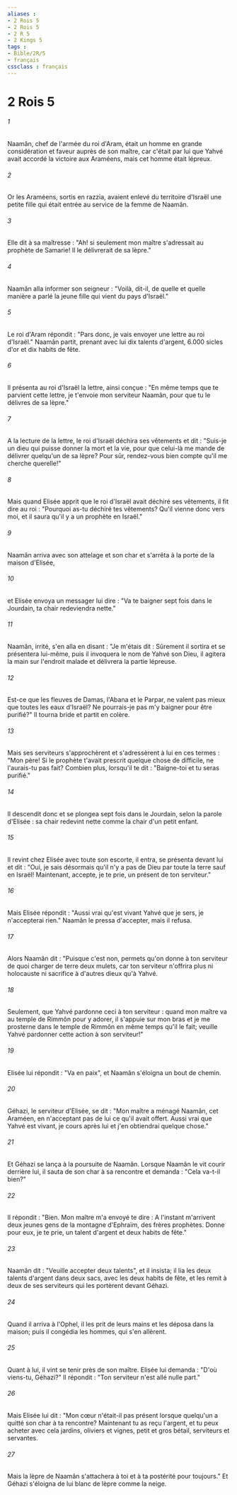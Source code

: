 ```yaml
---
aliases : 
- 2 Rois 5
- 2 Rois 5
- 2 R 5
- 2 Kings 5
tags : 
- Bible/2R/5
- français
cssclass : français
---
```


# 2 Rois 5

###### 1
Naamân, chef de l'armée du roi d'Aram, était un homme en grande considération et faveur auprès de son maître, car c'était par lui que Yahvé avait accordé la victoire aux Araméens, mais cet homme était lépreux.
###### 2
Or les Araméens, sortis en razzia, avaient enlevé du territoire d'Israël une petite fille qui était entrée au service de la femme de Naamân.
###### 3
Elle dit à sa maîtresse : "Ah! si seulement mon maître s'adressait au prophète de Samarie! Il le délivrerait de sa lèpre."
###### 4
Naamân alla informer son seigneur : "Voilà, dit-il, de quelle et quelle manière a parlé la jeune fille qui vient du pays d'Israël."
###### 5
Le roi d'Aram répondit : "Pars donc, je vais envoyer une lettre au roi d'Israël." Naamân partit, prenant avec lui dix talents d'argent, 6.000 sicles d'or et dix habits de fête.
###### 6
Il présenta au roi d'Israël la lettre, ainsi conçue : "En même temps que te parvient cette lettre, je t'envoie mon serviteur Naamân, pour que tu le délivres de sa lèpre."
###### 7
A la lecture de la lettre, le roi d'Israël déchira ses vêtements et dit : "Suis-je un dieu qui puisse donner la mort et la vie, pour que celui-là me mande de délivrer quelqu'un de sa lèpre? Pour sûr, rendez-vous bien compte qu'il me cherche querelle!"
###### 8
Mais quand Elisée apprit que le roi d'Israël avait déchiré ses vêtements, il fit dire au roi : "Pourquoi as-tu déchiré tes vêtements? Qu'il vienne donc vers moi, et il saura qu'il y a un prophète en Israël."
###### 9
Naamân arriva avec son attelage et son char et s'arrêta à la porte de la maison d'Elisée,
###### 10
et Elisée envoya un messager lui dire : "Va te baigner sept fois dans le Jourdain, ta chair redeviendra nette."
###### 11
Naamân, irrité, s'en alla en disant : "Je m'étais dit : Sûrement il sortira et se présentera lui-même, puis il invoquera le nom de Yahvé son Dieu, il agitera la main sur l'endroit malade et délivrera la partie lépreuse.
###### 12
Est-ce que les fleuves de Damas, l'Abana et le Parpar, ne valent pas mieux que toutes les eaux d'Israël? Ne pourrais-je pas m'y baigner pour être purifié?" Il tourna bride et partit en colère.
###### 13
Mais ses serviteurs s'approchèrent et s'adressèrent à lui en ces termes : "Mon père! Si le prophète t'avait prescrit quelque chose de difficile, ne l'aurais-tu pas fait? Combien plus, lorsqu'il te dit : "Baigne-toi et tu seras purifié."
###### 14
Il descendit donc et se plongea sept fois dans le Jourdain, selon la parole d'Elisée : sa chair redevint nette comme la chair d'un petit enfant.
###### 15
Il revint chez Elisée avec toute son escorte, il entra, se présenta devant lui et dit : "Oui, je sais désormais qu'il n'y a pas de Dieu par toute la terre sauf en Israël! Maintenant, accepte, je te prie, un présent de ton serviteur."
###### 16
Mais Elisée répondit : "Aussi vrai qu'est vivant Yahvé que je sers, je n'accepterai rien." Naamân le pressa d'accepter, mais il refusa.
###### 17
Alors Naamân dit : "Puisque c'est non, permets qu'on donne à ton serviteur de quoi charger de terre deux mulets, car ton serviteur n'offrira plus ni holocauste ni sacrifice à d'autres dieux qu'à Yahvé.
###### 18
Seulement, que Yahvé pardonne ceci à ton serviteur : quand mon maître va au temple de Rimmôn pour y adorer, il s'appuie sur mon bras et je me prosterne dans le temple de Rimmôn en même temps qu'il le fait; veuille Yahvé pardonner cette action à son serviteur!"
###### 19
Elisée lui répondit : "Va en paix", et Naamân s'éloigna un bout de chemin.
###### 20
Géhazi, le serviteur d'Elisée, se dit : "Mon maître a ménagé Naamân, cet Araméen, en n'acceptant pas de lui ce qu'il avait offert. Aussi vrai que Yahvé est vivant, je cours après lui et j'en obtiendrai quelque chose."
###### 21
Et Géhazi se lança à la poursuite de Naamân. Lorsque Naamân le vit courir derrière lui, il sauta de son char à sa rencontre et demanda : "Cela va-t-il bien?"
###### 22
Il répondit : "Bien. Mon maître m'a envoyé te dire : A l'instant m'arrivent deux jeunes gens de la montagne d'Ephraïm, des frères prophètes. Donne pour eux, je te prie, un talent d'argent et deux habits de fête."
###### 23
Naamân dit : "Veuille accepter deux talents", et il insista; il lia les deux talents d'argent dans deux sacs, avec les deux habits de fête, et les remit à deux de ses serviteurs qui les portèrent devant Géhazi.
###### 24
Quand il arriva à l'Ophel, il les prit de leurs mains et les déposa dans la maison; puis il congédia les hommes, qui s'en allèrent.
###### 25
Quant à lui, il vint se tenir près de son maître. Elisée lui demanda : "D'où viens-tu, Géhazi?" Il répondit : "Ton serviteur n'est allé nulle part."
###### 26
Mais Elisée lui dit : "Mon cœur n'était-il pas présent lorsque quelqu'un a quitté son char à ta rencontre? Maintenant tu as reçu l'argent, et tu peux acheter avec cela jardins, oliviers et vignes, petit et gros bétail, serviteurs et servantes.
###### 27
Mais la lèpre de Naamân s'attachera à toi et à ta postérité pour toujours." Et Géhazi s'éloigna de lui blanc de lèpre comme la neige.
